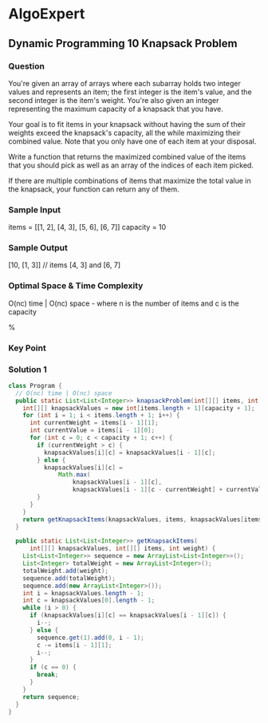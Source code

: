 # AlgoExpert

## Dynamic Programming 10 Knapsack Problem

### Question

You're given an array of arrays where each subarray holds two integer values and represents an item; the first integer is the item's value, and the second integer is the item's weight. You're also given an integer representing the maximum capacity of a knapsack that you have.

Your goal is to fit items in your knapsack without having the sum of their weights exceed the knapsack's capacity, all the while maximizing their combined value. Note that you only have one of each item at your disposal.

Write a function that returns the maximized combined value of the items that you should pick as well as an array of the indices of each item picked.

If there are multiple combinations of items that maximize the total value in the knapsack, your function can return any of them.

### Sample Input

items = [[1, 2], [4, 3], [5, 6], [6, 7]]
capacity = 10

### Sample Output

[10, [1, 3]] // items [4, 3] and [6, 7]

### Optimal Space & Time Complexity

O(nc) time | O(nc) space - where n is the number of items and c is the capacity

%

### Key Point

### Solution 1

```java
class Program {
  // O(nc) time | O(nc) space
  public static List<List<Integer>> knapsackProblem(int[][] items, int capacity) {
    int[][] knapsackValues = new int[items.length + 1][capacity + 1];
    for (int i = 1; i < items.length + 1; i++) {
      int currentWeight = items[i - 1][1];
      int currentValue = items[i - 1][0];
      for (int c = 0; c < capacity + 1; c++) {
        if (currentWeight > c) {
          knapsackValues[i][c] = knapsackValues[i - 1][c];
        } else {
          knapsackValues[i][c] =
              Math.max(
                  knapsackValues[i - 1][c],
                  knapsackValues[i - 1][c - currentWeight] + currentValue);
        }
      }
    }
    return getKnapsackItems(knapsackValues, items, knapsackValues[items.length][capacity]);
  }

  public static List<List<Integer>> getKnapsackItems(
      int[][] knapsackValues, int[][] items, int weight) {
    List<List<Integer>> sequence = new ArrayList<List<Integer>>();
    List<Integer> totalWeight = new ArrayList<Integer>();
    totalWeight.add(weight);
    sequence.add(totalWeight);
    sequence.add(new ArrayList<Integer>());
    int i = knapsackValues.length - 1;
    int c = knapsackValues[0].length - 1;
    while (i > 0) {
      if (knapsackValues[i][c] == knapsackValues[i - 1][c]) {
        i--;
      } else {
        sequence.get(1).add(0, i - 1);
        c -= items[i - 1][1];
        i--;
      }
      if (c == 0) {
        break;
      }
    }
    return sequence;
  }
}

```
